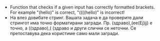 - Function that checks if a given input has correctly formatted brackets. For example "(hello)" is correct, "((((hello)" is incorrect!
- На влез довибате стринг. Вашата задача е да проверите дали стрингот има точно форматирани загради.
  Пр. (здраво),(ее(Еј)јј) е точно, а ((здраво),( (здраво и други слични се неточни. Се претоставува дека користиме само мали загради.
